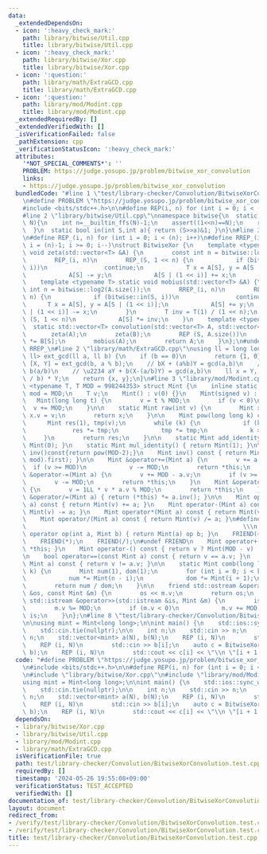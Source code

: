 ```yaml
---
data:
  _extendedDependsOn:
  - icon: ':heavy_check_mark:'
    path: library/bitwise/Util.cpp
    title: library/bitwise/Util.cpp
  - icon: ':heavy_check_mark:'
    path: library/bitwise/Xor.cpp
    title: library/bitwise/Xor.cpp
  - icon: ':question:'
    path: library/math/ExtraGCD.cpp
    title: library/math/ExtraGCD.cpp
  - icon: ':question:'
    path: library/mod/Modint.cpp
    title: library/mod/Modint.cpp
  _extendedRequiredBy: []
  _extendedVerifiedWith: []
  _isVerificationFailed: false
  _pathExtension: cpp
  _verificationStatusIcon: ':heavy_check_mark:'
  attributes:
    '*NOT_SPECIAL_COMMENTS*': ''
    PROBLEM: https://judge.yosupo.jp/problem/bitwise_xor_convolution
    links:
    - https://judge.yosupo.jp/problem/bitwise_xor_convolution
  bundledCode: "#line 1 \"test/library-checker/Convolution/BitwiseXorConvolution.test.cpp\"\
    \n#define PROBLEM \"https://judge.yosupo.jp/problem/bitwise_xor_convolution\"\n\
    #include <bits/stdc++.h>\n\n#define REP(i, n) for (int i = 0; i < (n); i++)\n\n\
    #line 2 \"library/bitwise/Util.cpp\"\nnamespace bitwise{\n  static int log2(int\
    \ N){\n    int n=__builtin_ffs(N)-1;\n    assert((1<<n)==N);\n    return n;\n\
    \  }\n  static bool in(int S,int a){ return (S>>a)&1; }\n}\n#line 3 \"library/bitwise/Xor.cpp\"\
    \n#define REP_(i, n) for (int i = 0; i < (n); i++)\n#define RREP_(i, n) for (int\
    \ i = (n)-1; i >= 0; i--)\nstruct BitwiseXor {\n    template <typename T> static\
    \ void zeta(std::vector<T> &A) {\n        const int n = bitwise::log2(A.size());\n\
    \        REP_(i, n)\n        REP_(S, 1 << n) {\n            if (bitwise::in(S,\
    \ i))\n                continue;\n            T x = A[S], y = A[S | (1 << i)];\n\
    \            A[S] -= y;\n            A[S | (1 << i)] += x;\n        }\n    }\n\
    \    template <typename T> static void mobius(std::vector<T> &A) {\n        const\
    \ int n = bitwise::log2(A.size());\n        RREP_(i, n)\n        REP_(S, 1 <<\
    \ n) {\n            if (bitwise::in(S, i))\n                continue;\n      \
    \      T x = A[S], y = A[S | (1 << i)];\n            A[S] += y;\n            A[S\
    \ | (1 << i)] -= x;\n        }\n        T inv = T(1) / (1 << n);\n        REP\
    \ (S, 1 << n)\n            A[S] *= inv;\n    }\n    template <typename T>\n  \
    \  static std::vector<T> convolution(std::vector<T> A, std::vector<T> B) {\n \
    \       zeta(A);\n        zeta(B);\n        REP (S, A.size())\n            A[S]\
    \ *= B[S];\n        mobius(A);\n        return A;\n    }\n};\n#undef REP_\n#undef\
    \ RREP_\n#line 2 \"library/math/ExtraGCD.cpp\"\nusing ll = long long;\nstd::pair<ll,\
    \ ll> ext_gcd(ll a, ll b) {\n    if (b == 0)\n        return {1, 0};\n    auto\
    \ [X, Y] = ext_gcd(b, a % b);\n    // bX + (a%b)Y = gcd(a,b)\n    // a%b = a -\
    \ b(a/b)\n    // \u2234 aY + b(X-(a/b)Y) = gcd(a,b)\n    ll x = Y, y = X - (a\
    \ / b) * Y;\n    return {x, y};\n}\n#line 3 \"library/mod/Modint.cpp\"\ntemplate\
    \ <typename T, T MOD = 998244353> struct Mint {\n    inline static constexpr T\
    \ mod = MOD;\n    T v;\n    Mint() : v(0) {}\n    Mint(signed v) : v(v) {}\n \
    \   Mint(long long t) {\n        v = t % MOD;\n        if (v < 0)\n          \
    \  v += MOD;\n    }\n\n    static Mint raw(int v) {\n        Mint x;\n       \
    \ x.v = v;\n        return x;\n    }\n\n    Mint pow(long long k) const {\n  \
    \      Mint res(1), tmp(v);\n        while (k) {\n            if (k & 1)\n   \
    \             res *= tmp;\n            tmp *= tmp;\n            k >>= 1;\n   \
    \     }\n        return res;\n    }\n\n    static Mint add_identity() { return\
    \ Mint(0); }\n    static Mint mul_identity() { return Mint(1); }\n\n    // Mint\
    \ inv()const{return pow(MOD-2);}\n    Mint inv() const { return Mint(ext_gcd(v,\
    \ mod).first); }\n\n    Mint &operator+=(Mint a) {\n        v += a.v;\n      \
    \  if (v >= MOD)\n            v -= MOD;\n        return *this;\n    }\n    Mint\
    \ &operator-=(Mint a) {\n        v += MOD - a.v;\n        if (v >= MOD)\n    \
    \        v -= MOD;\n        return *this;\n    }\n    Mint &operator*=(Mint a)\
    \ {\n        v = 1LL * v * a.v % MOD;\n        return *this;\n    }\n    Mint\
    \ &operator/=(Mint a) { return (*this) *= a.inv(); }\n\n    Mint operator+(Mint\
    \ a) const { return Mint(v) += a; }\n    Mint operator-(Mint a) const { return\
    \ Mint(v) -= a; }\n    Mint operator*(Mint a) const { return Mint(v) *= a; }\n\
    \    Mint operator/(Mint a) const { return Mint(v) /= a; }\n#define FRIEND(op)\
    \                                                             \\\n    friend Mint\
    \ operator op(int a, Mint b) { return Mint(a) op b; }\n    FRIEND(+);\n    FRIEND(-);\n\
    \    FRIEND(*);\n    FRIEND(/);\n#undef FRIEND\n    Mint operator+() const { return\
    \ *this; }\n    Mint operator-() const { return v ? Mint(MOD - v) : Mint(v); }\n\
    \n    bool operator==(const Mint a) const { return v == a.v; }\n    bool operator!=(const\
    \ Mint a) const { return v != a.v; }\n\n    static Mint comb(long long n, int\
    \ k) {\n        Mint num(1), dom(1);\n        for (int i = 0; i < k; i++) {\n\
    \            num *= Mint(n - i);\n            dom *= Mint(i + 1);\n        }\n\
    \        return num / dom;\n    }\n\n    friend std::ostream &operator<<(std::ostream\
    \ &os, const Mint &m) {\n        os << m.v;\n        return os;\n    }\n    friend\
    \ std::istream &operator>>(std::istream &is, Mint &m) {\n        is >> m.v;\n\
    \        m.v %= MOD;\n        if (m.v < 0)\n            m.v += MOD;\n        return\
    \ is;\n    }\n};\n#line 8 \"test/library-checker/Convolution/BitwiseXorConvolution.test.cpp\"\
    \n\nusing mint = Mint<long long>;\n\nint main() {\n    std::ios::sync_with_stdio(false);\n\
    \    std::cin.tie(nullptr);\n\n    int n;\n    std::cin >> n;\n    int N = 1 <<\
    \ n;\n    std::vector<mint> a(N), b(N);\n    REP (i, N)\n        std::cin >> a[i];\n\
    \    REP (i, N)\n        std::cin >> b[i];\n    auto c = BitwiseXor::convolution(a,\
    \ b);\n    REP (i, N)\n        std::cout << c[i] << \"\\n \"[i + 1 < N];\n}\n"
  code: "#define PROBLEM \"https://judge.yosupo.jp/problem/bitwise_xor_convolution\"\
    \n#include <bits/stdc++.h>\n\n#define REP(i, n) for (int i = 0; i < (n); i++)\n\
    \n#include \"library/bitwise/Xor.cpp\"\n#include \"library/mod/Modint.cpp\"\n\n\
    using mint = Mint<long long>;\n\nint main() {\n    std::ios::sync_with_stdio(false);\n\
    \    std::cin.tie(nullptr);\n\n    int n;\n    std::cin >> n;\n    int N = 1 <<\
    \ n;\n    std::vector<mint> a(N), b(N);\n    REP (i, N)\n        std::cin >> a[i];\n\
    \    REP (i, N)\n        std::cin >> b[i];\n    auto c = BitwiseXor::convolution(a,\
    \ b);\n    REP (i, N)\n        std::cout << c[i] << \"\\n \"[i + 1 < N];\n}"
  dependsOn:
  - library/bitwise/Xor.cpp
  - library/bitwise/Util.cpp
  - library/mod/Modint.cpp
  - library/math/ExtraGCD.cpp
  isVerificationFile: true
  path: test/library-checker/Convolution/BitwiseXorConvolution.test.cpp
  requiredBy: []
  timestamp: '2024-05-26 19:55:08+09:00'
  verificationStatus: TEST_ACCEPTED
  verifiedWith: []
documentation_of: test/library-checker/Convolution/BitwiseXorConvolution.test.cpp
layout: document
redirect_from:
- /verify/test/library-checker/Convolution/BitwiseXorConvolution.test.cpp
- /verify/test/library-checker/Convolution/BitwiseXorConvolution.test.cpp.html
title: test/library-checker/Convolution/BitwiseXorConvolution.test.cpp
---
```

